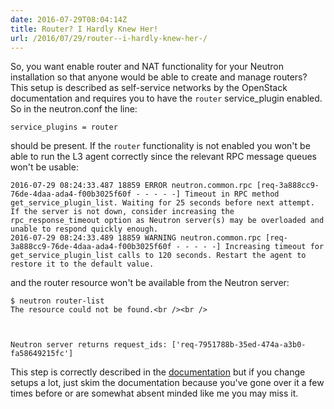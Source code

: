 ```yaml
---
date: 2016-07-29T08:04:14Z
title: Router? I Hardly Knew Her!
url: /2016/07/29/router--i-hardly-knew-her-/
---
```


So, you want enable router and NAT functionality for your Neutron installation so that anyone would be able to create and manage routers? This setup is described as self-service networks by the OpenStack documentation and requires you to have the `router` service\_plugin enabled. So in the neutron.conf the line:

    service_plugins = router

should be present. If the `router` functionality is not enabled you won't be able to run the L3 agent correctly since the relevant RPC message queues won't be usable:

    2016-07-29 08:24:33.487 18859 ERROR neutron.common.rpc [req-3a888cc9-76de-4daa-ada4-f00b3025f60f - - - - -] Timeout in RPC method get_service_plugin_list. Waiting for 25 seconds before next attempt. If the server is not down, consider increasing the rpc_response_timeout option as Neutron server(s) may be overloaded and unable to respond quickly enough.
    2016-07-29 08:24:33.489 18859 WARNING neutron.common.rpc [req-3a888cc9-76de-4daa-ada4-f00b3025f60f - - - - -] Increasing timeout for get_service_plugin_list calls to 120 seconds. Restart the agent to restore it to the default value.

and the router resource won't be available from the Neutron server:

    $ neutron router-list
    The resource could not be found.<br /><br />



    Neutron server returns request_ids: ['req-7951788b-35ed-474a-a3b0-fa58649215fc']

This step is correctly described in the [documentation][doc] but if you change setups a lot, just skim the documentation because you've gone over it a few times before or are somewhat absent minded like me you may miss it.

[doc]: http://docs.openstack.org/mitaka/install-guide-ubuntu/neutron-controller-install-option2.html
